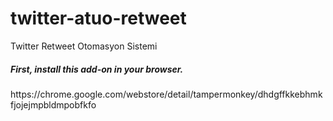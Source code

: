 # twitter-atuo-retweet
Twitter Retweet Otomasyon Sistemi

<h5>First, install this add-on in your browser.</h5>
https://chrome.google.com/webstore/detail/tampermonkey/dhdgffkkebhmkfjojejmpbldmpobfkfo


